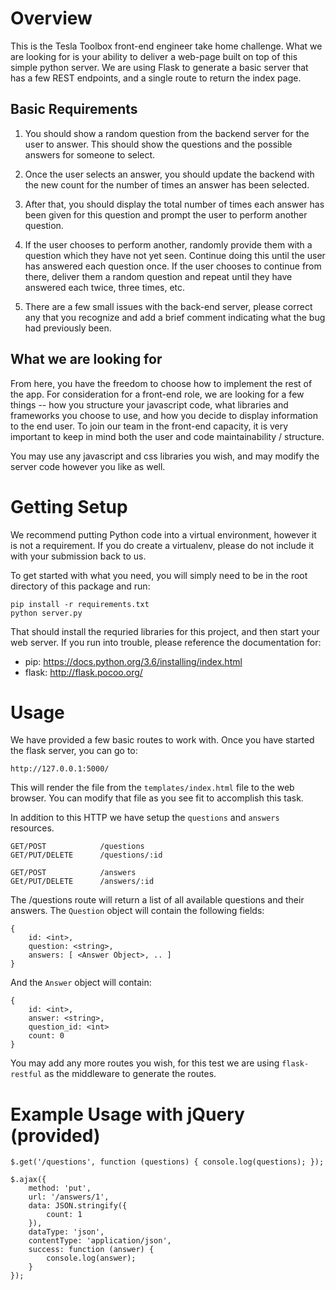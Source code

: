 Overview
===============

This is the Tesla Toolbox front-end engineer take home challenge.  What we are looking for is your ability to deliver
a web-page built on top of this simple python server.  We are using Flask to generate a basic server that has a few
REST endpoints, and a single route to return the index page.

Basic Requirements
---------------

1. You should show a random question from the backend server for the user to answer.  This should show the questions
   and the possible answers for someone to select.

2. Once the user selects an answer, you should update the backend with the new count for the number of times an
   answer has been selected.

3. After that, you should display the total number of times each answer has been given for this question and
   prompt the user to perform another question.

4. If the user chooses to perform another, randomly provide them with a question which they have not yet seen. Continue
   doing this until the user has answered each question once. If the user chooses to continue from there, deliver them a
   random question and repeat until they have answered each twice, three times, etc.

5. There are a few small issues with the back-end server, please correct any that you recognize and add a brief
   comment indicating what the bug had previously been.

What we are looking for
---------------

From here, you have the freedom to choose how to implement the rest of the app.  For consideration for a front-end
role, we are looking for a few things -- how you structure your javascript code, what libraries and frameworks you
choose to use, and how you decide to display information to the end user.  To join our team in the front-end capacity,
it is very important to keep in mind both the user and code maintainability / structure.

You may use any javascript and css libraries you wish, and may modify the server code however you like as well.

Getting Setup
===============

We recommend putting Python code into a virtual environment, however it is not a requirement.  If you do create a
virtualenv, please do not include it with your submission back to us.

To get started with what you need, you will simply need to be in the root directory of this package and run:

    pip install -r requirements.txt
    python server.py

That should install the requried libraries for this project, and then start your web server.  If you run into trouble,
please reference the documentation for:

* pip: https://docs.python.org/3.6/installing/index.html
* flask: http://flask.pocoo.org/

Usage
==============

We have provided a few basic routes to work with.  Once you have started the flask server, you can go to:

    http://127.0.0.1:5000/

This will render the file from the `templates/index.html` file to the web browser.  You can modify that file as you
see fit to accomplish this task.

In addition to this HTTP we have setup the `questions` and `answers` resources.

    GET/POST            /questions
    GET/PUT/DELETE      /questions/:id
    
    GET/POST            /answers
    GEt/PUT/DELETE      /answers/:id

The /questions route will return a list of all available questions and their answers.  The `Question` object will contain
the following fields:

    {
        id: <int>,
        question: <string>,
        answers: [ <Answer Object>, .. ]
    }

And the `Answer` object will contain:

    {
        id: <int>,
        answer: <string>,
        question_id: <int>
        count: 0
    }

You may add any more routes you wish, for this test we are using `flask-restful` as the middleware to generate the routes.

Example Usage with jQuery (provided)
===============

    $.get('/questions', function (questions) { console.log(questions); });
    
    $.ajax({
        method: 'put',
        url: '/answers/1',
        data: JSON.stringify({
            count: 1
        }),
        dataType: 'json',
        contentType: 'application/json',
        success: function (answer) {
            console.log(answer);
        }
    });
